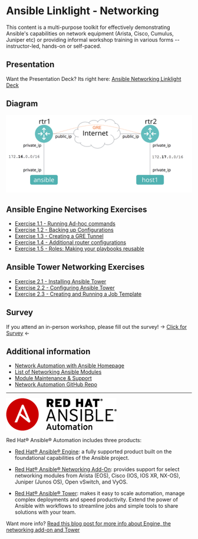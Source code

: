 # Ansible Linklight - Networking

This content is a multi-purpose toolkit for effectively demonstrating Ansible's capabilities on network equipment (Arista, Cisco, Cumulus, Juniper etc) or providing informal workshop training in various forms -- instructor-led, hands-on or self-paced.

## Presentation
Want the Presentation Deck?  Its right here:
[Ansible Networking Linklight Deck](../../decks/ansible-networking.html)

## Diagram
![network diagram](diagram.png)

## Ansible Engine Networking Exercises

 - [Exercise 1.1 - Running Ad-hoc commands](1.1-adhoc)
 - [Exercise 1.2 - Backing up Configurations](1.2-backup)
 - [Exercise 1.3 - Creating a GRE Tunnel](1.3-gre)
 - [Exercise 1.4 - Additional router configurations](1.4-router_configs)                                        
 - [Exercise 1.5 - Roles: Making your playbooks reusable](1.5-roles)

## Ansible Tower Networking Exercises

- [Exercise 2.1 - Installing Ansible Tower](2.1-towerinstall)
- [Exercise 2.2 - Configuring Ansible Tower](2.2-towerconfigure)
- [Exercise 2.3 - Creating and Running a Job Template](2.3-towerjob)

## Survey
If you attend an in-person workshop, please fill out the survey!
-> [Click for Survey](http://bit.ly/net-lightbulb-survey) <-

## Additional information
 - [Network Automation with Ansible Homepage](https://www.ansible.com/network-automation)
 - [List of Networking Ansible Modules](http://docs.ansible.com/ansible/latest/list_of_network_modules.html)
 - [Module Maintenance & Support](http://docs.ansible.com/ansible/latest/modules_support.html)
 - [Network Automation GitHub Repo](https://github.com/network-automation)



---
![Red Hat Ansible Automation](../../images/rh-ansible-automation.png)

Red Hat® Ansible® Automation includes three products:

- [Red Hat® Ansible® Engine](https://www.ansible.com/ansible-engine): a fully supported product built on the foundational capabilities of the Ansible project.

- [Red Hat® Ansible® Networking Add-On](https://www.ansible.com/ansible-engine): provides support for select networking modules from Arista (EOS), Cisco (IOS, IOS XR, NX-OS), Juniper (Junos OS), Open vSwitch, and VyOS.

- [Red Hat® Ansible® Tower](https://www.ansible.com/tower): makes it easy to scale automation, manage complex deployments and speed productivity. Extend the power of Ansible with workflows to streamline jobs and simple tools to share solutions with your team.

Want more info?
[Read this blog post for more info about Engine, the networking add-on and Tower](https://www.ansible.com/blog/red-hat-ansible-automation-engine-vs-tower)
